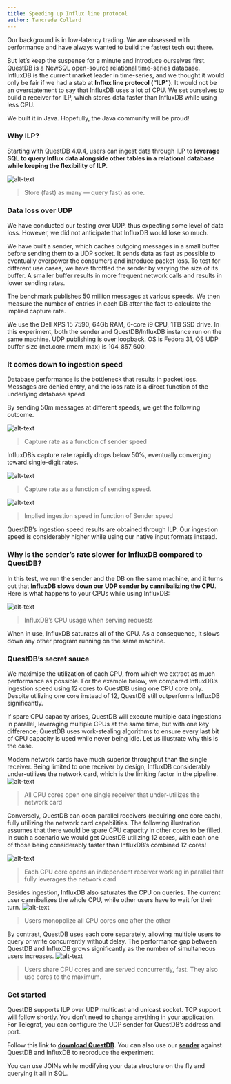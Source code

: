 ```yaml
---
title: Speeding up Influx line protocol
author: Tancrede Collard
---
```


Our background is in low-latency trading. We are obsessed with performance and have always wanted to build the fastest tech out there.

But let’s keep the suspense for a minute and introduce ourselves first. QuestDB is a NewSQL open-source relational time-series database. InfluxDB is the current market leader in time-series, and we thought it would only be fair if we had a stab at **Influx line protocol (“ILP”)**.
It would not be an overstatement to say that InfluxDB uses a lot of CPU. We set ourselves to build a receiver for ILP, which stores data faster than InfluxDB while using less CPU.

We built it in Java. Hopefully, the Java community will be proud!

### Why ILP?
Starting with QuestDB 4.0.4, users can ingest data through ILP to **leverage SQL to query Influx data alongside other tables in a relational database while keeping the flexibility of ILP**.

![alt-text](assets/storeasmany.png)
>Store (fast) as many — query fast) as one.

### Data loss over UDP
We have conducted our testing over UDP, thus expecting some level of data loss. However, we did not anticipate that InfluxDB would lose so much.

We have built a sender, which caches outgoing messages in a small buffer before sending them to a UDP socket. It sends data as fast as possible to eventually overpower the consumers and introduce packet loss. To test for different use cases, we have throttled the sender by varying the size of its buffer. A smaller buffer results in more frequent network calls and results in lower sending rates.

The benchmark publishes 50 million messages at various speeds. We then measure the number of entries in each DB after the fact to calculate the implied capture rate.

We use the Dell XPS 15 7590, 64Gb RAM, 6-core i9 CPU, 1TB SSD drive. In this experiment, both the sender and QuestDB/InfluxDB instance run on the same machine. UDP publishing is over loopback. OS is Fedora 31, OS UDP buffer size (net.core.rmem_max) is 104_857_600.

### It comes down to ingestion speed
Database performance is the bottleneck that results in packet loss. Messages are denied entry, and the loss rate is a direct function of the underlying database speed.

By sending 50m messages at different speeds, we get the following outcome.

![alt-text](assets/capturerate.png)
>Capture rate as a function of sender speed

InfluxDB’s capture rate rapidly drops below 50%, eventually converging toward single-digit rates.

![alt-text](assets/captureratechart.png)
>Capture rate as a function of sending speed.

![alt-text](assets/impliedspeed.png)
>Implied ingestion speed in function of Sender speed

QuestDB’s ingestion speed results are obtained through ILP. Our ingestion speed is considerably higher while using our native input formats instead.

### Why is the sender’s rate slower for InfluxDB compared to QuestDB?

In this test, we run the sender and the DB on the same machine, and it turns out that **InfluxDB slows down our UDP sender by cannibalizing the CPU**. Here is what happens to your CPUs while using InfluxDB:

![alt-text](assets/cpuinflux.png)
>InfluxDB’s CPU usage when serving requests

When in use, InfluxDB saturates all of the CPU. As a consequence, it slows down any other program running on the same machine.

### QuestDB’s secret sauce

We maximise the utilization of each CPU, from which we extract as much performance as possible. For the example below, we compared InfluxDB’s ingestion speed using 12 cores to QuestDB using one CPU core only. Despite utilizing one core instead of 12, QuestDB still outperforms InfluxDB significantly. 

If spare CPU capacity arises, QuestDB will execute multiple data ingestions in parallel, leveraging multiple CPUs at the same time, but with one key difference; QuestDB uses work-stealing algorithms to ensure every last bit of CPU capacity is used while never being idle. Let us illustrate why this is the case. 

Modern network cards have much superior throughput than the single receiver. Being limited to one receiver by design, InfluxDB considerably under-utilizes the network card, which is the limiting factor in the pipeline.
![alt-text](assets/queueinflux.png)
>All CPU cores open one single receiver that under-utilizes the network card

Conversely, QuestDB can open parallel receivers (requiring one core each), fully utilizing the network card capabilities. 
The following illustration assumes that there would be spare CPU capacity in other cores to be filled. In such a scenario we would get QuestDB utilizing 12 cores, with each one of those being considerably faster than InfluxDB’s combined 12 cores!

![alt-text](assets/queuequest.png)
>Each CPU core opens an independent receiver working in parallel that fully leverages the network card

Besides ingestion, InfluxDB also saturates the CPU on queries. The current user cannibalizes the whole CPU, while other users have to wait for their turn.
![alt-text](assets/userinflux.png)
>Users monopolize all CPU cores one after the other

By contrast, QuestDB uses each core separately, allowing multiple users to query or write concurrently without delay. The performance gap between QuestDB and InfluxDB grows significantly as the number of simultaneous users increases.
![alt-text](assets/userquest.png)
>Users share CPU cores and are served concurrently, fast. They also use cores to the maximum.

### Get started
QuestDB supports ILP over UDP multicast and unicast socket. TCP support will follow shortly. You don’t need to change anything in your application. For Telegraf, you can configure the UDP sender for QuestDB’s address and port.

Follow this link to **[download QuestDB](http://questdb.io/getstarted)**. You can also use our **[sender](https://github.com/questdb/questdb/blob/master/benchmarks/src/main/java/org/questdb/LineUDPSenderMain.java)** against QuestDB and InfluxDB to reproduce the experiment.

You can use JOINs while modifying your data structure on the fly and querying it all in SQL.
